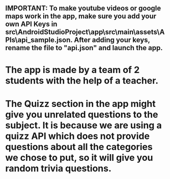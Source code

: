 ## IMPORTANT: To make youtube videos or google maps work in the app, make sure you add your own API Keys in src\AndroidStudioProject\app\src\main\assets\APIs\api_sample.json. After adding your keys, rename the file to "api.json" and launch the app.
 
 # The app is made by a team of 2 students with the help of a teacher.
 
 # The Quizz section in the app might give you unrelated questions to the subject. It is because we are using a quizz API which does not provide questions about all the categories we chose to put, so it will give you random trivia questions.
 
 

